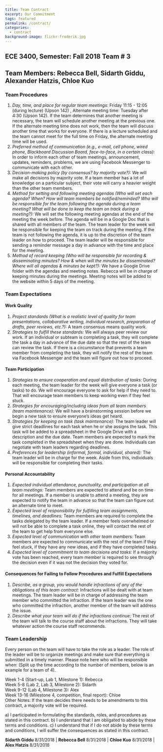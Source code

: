```yaml
---
title: Team Contract
excerpt: Our Commitment
tags: featured
permalink: /contract/
categories:
  - contract
background-image: flickr-froderik.jpg
---
```


## ECE 3400, Semester: Fall 2018 Team # 3
## Team Members: Rebecca Bell, Sidarth Giddu, Alexander Hatzis, Chloe Kuo

### Team Procedures
1) *Day, time, and place for regular team meetings:* Friday 11:15 - 12:05 (during lecture) (Upson 142) , Alternate meeting time: Tuesday after 4:30 (Upson 142). If the team determines that another meeting is necessary, the team will schedule another meeting at the previous one. If the alternate meeting time does not work, then the team will discuss another time that works for everyone. If there is a lecture scheduled and the team cannot meet for the full time on Friday, the alternate meeting time will be used.<br/>
2) *Preferred method of communication (e.g., e-mail, cell phone, wired phone, Blackboard Discussion Board, face-to-face, in a certain class):* In order to inform each other of team meetings, announcement, updates, reminders, problems, we are using Facebook Messenger to communicate with each other.<br/>
3) *Decision-making policy (by consensus? by majority vote?):* We will make all decisions by majority vote. If a team member has a lot of knowledge on a particular subject, their vote will carry a heavier weight than the other team members.<br/> 
4) *Method for setting and following meeting agendas (Who will set each agenda? When? How will team members be notified/reminded? Who will be responsible for the team following the agenda during a team meeting? What will be done to keep the team on track during a meeting?):* We will set the following meeting agendas at the end of the meeting the week before. The agenda will be in a Google Doc that is shared with all members of the team. The team leader for the week will be responsible for keeping the team on track during the meeting. If the team is not following the agenda, it is up to the discretion of the team leader on how to proceed. The team leader will be responsible for sending a reminder message a day in advance with the time and place for the meeting.<br/>
5) *Method of record keeping (Who will be responsible for recording & disseminating minutes? How & when will the minutes be disseminated? Where will all agendas & minutes be kept?):* We have a Google Drive folder with the agendas and meeting notes. Rebecca will be in charge of keeping minutes during the meetings. Meeting notes will be added to the website within 5 days of the meeting.


### Team Expectations
#### Work Quality
1) *Project standards (What is a realistic level of quality for team presentations, collaborative writing, individual research, preparation of drafts, peer reviews, etc.?):* A team consensus means quality work. <br/>
2) *Strategies to fulfill these standards:* We will always peer review our work. If an individual or subteam is completing a task, they will complete the task a day in advance of the due date so that the rest of the team can review the task. If there is a circumstance that prevents a team member from completing the task, they will notify the rest of the team via Facebook Messenger and the team will figure out how to proceed. <br/>
#### Team Participation
1) *Strategies to ensure cooperation and equal distribution of tasks:* During each meeting, the team leader for the week will give everyone a task (or tasks) to do. We will encourage everyone to ask for help if they need to. That will encourage team members to keep working even if they feel stuck. <br/>
2) *Strategies for encouraging/including ideas from all team members (team maintenance):* We will have a brainstorming session before we begin a new task to ensure everyone’s ideas get heard.<br/>
3) *Strategies for keeping on task (task maintenance):* The team leader will give strict deadlines for each task when he or she assigns the task. This task will be added to a spreadsheet in the Google Drive with a description and the due date. Team members are expected to mark the task completed in the spreadsheet when they are done. Individuals can negotiate with team leaders regarding deadlines. <br/>
4) *Preferences for leadership (informal, formal, individual, shared):* The team leader will be in charge for the week. Aside from this, individuals will be responsible for completing their tasks. <br/>
#### Personal Accountability
1) *Expected individual attendance, punctuality, and participation at all team meetings:* Team members are expected to attend and be on time for all meetings. If a member is unable to attend a meeting, they are expected to notify the team in advance so that the team can figure out an alternate time to meet.<br/>
2) *Expected level of responsibility for fulfilling team assignments, timelines, and deadlines:* Team members are required to complete the tasks delegated by the team leader. If a member feels overwhelmed or will not be able to complete a task online, they will contact the rest of the team to get help from everyone else. <br/>
3) *Expected level of communication with other team members:* Team members are expected to communicate with the rest of the team if they feel stuck, if they have any new ideas, and if they have completed tasks. <br/>
4) *Expected level of commitment to team decisions and tasks:* If a majority vote has been reached, every team member is required to see through the decision even if it was not the decision they voted for.<br/>
#### Consequences for Failing to Follow Procedures and Fulfill Expectations
1) *Describe, as a group, you would handle infractions of any of the obligations of this team contract:* Infractions will be dealt with at team meetings. The team leader will be in charge of addressing the team member who committed the infraction. If the team leader was the one who committed the infraction, another member of the team will address the issue.  <br/>
2) *Describe what your team will do if the infractions continue:* The rest of the team will talk to the course staff about the infractions. They will take whatever action the course staff recommends. <br/>


### Team Leadership
Every person on the team will have to take the role as a leader. The role of the leader will be to organize meetings and make sure that everything is submitted in a timely manner. Please note here who will be responsible when:
(Split up the time according to the number of members, below is an example for a team of 4).

Week 1-4 (Start-up, Lab 1, Milestone 1): Rebecca<br/>
Week 5-8 (Lab 2, Lab 3, Milestone 2): Sidarth<br/>
Week 9-12 (Lab 4, Milestone 3): Alex<br/>
Week 13-16 (Milestone 4, competition, final report): Chloe<br/>
Other Notes: If the team decides there needs to be amendments to this contract, a majority vote will be required. 


a) I participated in formulating the standards, roles, and procedures as stated in this contract. b) I understand that I am obligated to abide by these terms and conditions. c) I understand that if I do not abide by these terms and conditions, I will suffer the consequences as stated in this contract.

**Sidarth Giddu**  8/31/2018 | **Rebecca Bell**  8/31/2018 | **Chloe Kuo**  8/31/2018 | **Alex Hatzis**  8/31/2018

